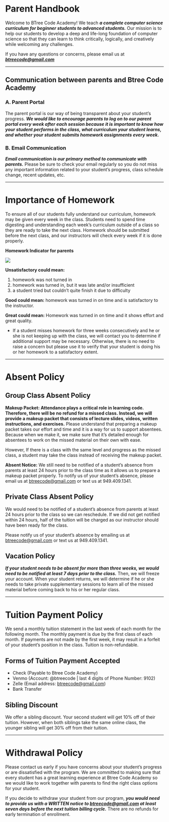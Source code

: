 # Parent Handbook


Welcome to BTree Code Academy! We teach ***a complete computer science curriculum for beginner students to advanced students.*** Our mission is to help our students to develop a deep and life-long foundation of computer science so that they can learn to think critically, logically, and creatively while welcoming any challenges.

If you have any questions or concerns, please email us at ***btreecode@gmail.com***

---



## Communication between parents and Btree Code Academy

### A. Parent Portal

The parent portal is our way of being transparent about your student’s progress.
***We would like to encourage parents to log on to our parent portal every week after each session because it is important to know how your student performs in the class, what curriculum your student learns, and whether your student submits homework assignments every week.***

### B. Email Communication

***Email communication is our primary method to communicate with parents.***
Please be sure to check your email regularly so you do not miss any important information related to your student’s progress, class schedule change, recent updates, etc.

---


# Importance of Homework 

To ensure all of our students fully understand our curriculum, homework may be given every week in the class. Students need to spend time digesting and understanding each week’s curriculum outside of a class so they are ready to take the next class.  Homework should be submitted before the next class, and our instructors will check every week if it is done properly. 

**Homework Indicator for parents**

![](https://i.imgur.com/TeAt86W.png)

**Unsatisfactory could mean:**
1. homework was not turned in
2. homework was turned in, but it was late and/or insufficient
3. a student tried but couldn’t quite finish it due to difficulty 

**Good could mean:**
homework was turned in on time and is satisfactory to the instructor.

**Great could mean:**
Homework was turned in on time and it shows effort and great quality.

* If a student misses homework for three weeks consecutively and he or she is not keeping up with the class, we will contact you to determine if additional support may be necessary. Otherwise, there is no need to raise a concern but please use it to verify that your student is doing his or her homework to a satisfactory extent. 

---


# Absent Policy

## Group Class Absent Policy

**Makeup Packet: Attendance plays a critical role in learning code. Therefore, there will be no refund for a missed class. Instead, we will provide a makeup packet that consists of lecture slides, videos, written instructions, and exercises.** 
Please understand that preparing a makeup packet takes our effort and time and it is a way for us to support absentees. Because when we make it, we make sure that it’s detailed enough for absentees to work on the missed material on their own with ease. 

However, If there is a class with the same level and progress as the missed class, a student may take the class instead of receiving the makeup packet. 

**Absent Notice:**  We still need to be notified of a student’s absence from parents at least 24 hours prior to the class time as it allows us to prepare a makeup packet properly. To notify us of your student’s absence, please email us at btreecode@gmail.com or text us at 949.409.1341.

## Private Class Absent Policy

We would need to be notified of a student’s absence from parents at least 24 hours prior to the class so we can reschedule. If we did not get notified within 24 hours, half of the tuition will be charged as our instructor should have been ready for the class.

Please notify us of your student’s absence by emailing us at btreecode@gmail.com or text us at 949.409.1341.

## Vacation Policy

***If your student needs to be absent for more than three weeks, we would need to be notified at least 7 days prior to the class.*** Then, we will freeze your account. When your student returns, we will determine if he or she needs to take private supplementary sessions to learn all of the missed material before coming back to his or her regular class. 

---

# Tuition Payment Policy

We send a monthly tuition statement in the last week of each month for the following month. The monthly payment is due by the first class of each month. If payments are not made by the first week, it may result in a forfeit of your student’s position in the class. Tuition is non-refundable. 

## Forms of Tuition Payment Accepted 

-  Check (Payable to Btree Code Academy)
-  Venmo (Account: @btreecode | last 4 digits of Phone Number: 9102)
-  Zelle (Email address: btreecode@gmail.com)
-  Bank Transfer

## Sibling Discount 

We offer a sibling discount. Your second student will get 10% off of their tuition. However, when both siblings take the same online class, the younger sibling will get 30% off from their tuition. 

---


# Withdrawal Policy

Please contact us early if you have concerns about your student’s progress or are dissatisfied with the program. We are committed to making sure that every student has a great learning experience at Btree Code Academy so we would like to work together with parents to find the right class options for your student. 

If you decide to withdraw your student from our program, ***you would need to provide us with a WRITTEN notice to btreecode@gmail.com at least seven days before the next tuition billing cycle.*** There are no refunds for early termination of enrollment. 

